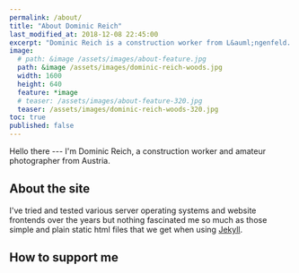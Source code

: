```yaml
---
permalink: /about/
title: "About Dominic Reich"
last_modified_at: 2018-12-08 22:45:00
excerpt: "Dominic Reich is a construction worker from L&auml;ngenfeld. He worked as an electrician before. He still loves tech stuff and photography."
image:
  # path: &image /assets/images/about-feature.jpg
  path: &image /assets/images/dominic-reich-woods.jpg
  width: 1600
  height: 640
  feature: *image
  # teaser: /assets/images/about-feature-320.jpg
  teaser: /assets/images/dominic-reich-woods-320.jpg
toc: true
published: false
---
```


Hello there --- I'm Dominic Reich, a construction worker and amateur photographer from Austria.

## About the site

I've tried and tested various server operating systems and website frontends over the years but nothing fascinated me so much as those simple and plain static html files that we get when using [Jekyll](https://jekyllrb.com).

## How to support me
